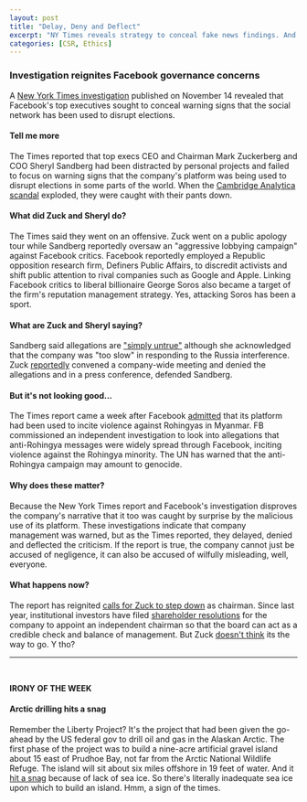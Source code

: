 ```yaml
---
layout: post
title: "Delay, Deny and Deflect"
excerpt: "NY Times reveals strategy to conceal fake news findings. And read the ironic news of the week."
categories: [CSR, Ethics]
---
```


### Investigation reignites Facebook governance concerns

A <a href="https://www.nytimes.com/2018/11/14/technology/facebook-data-russia-election-racism.html?module=inline" target="_blank">New York Times investigation</a> published on November 14 revealed that Facebook's top executives sought to conceal warning signs that the social network has been used to disrupt elections.

#### Tell me more

The Times reported that top execs CEO and Chairman Mark Zuckerberg and COO Sheryl Sandberg had been distracted by personal projects and failed to focus on warning signs that the company's platform was being used to disrupt elections in some parts of the world. When the <a href="https://www.vox.com/policy-and-politics/2018/3/23/17151916/facebook-cambridge-analytica-trump-diagram" target="__blank">Cambridge Analytica scandal</a> exploded, they were caught with their pants down.

#### What did Zuck and Sheryl do?

The Times said they went on an offensive. Zuck went on a public apology tour while Sandberg reportedly oversaw an "aggressive lobbying campaign" against Facebook critics. Facebook reportedly employed a Republic opposition research firm, Definers Public Affairs, to discredit activists and shift public attention to rival companies such as Google and Apple. Linking Facebook critics to liberal billionaire George Soros also became a target of the firm's reputation management strategy. Yes, attacking Soros has been a sport.

#### What are Zuck and Sheryl saying?

Sandberg said allegations are <a href="https://www.cnbc.com/2018/11/16/facebooks-sheryl-sandberg-responds-to-new-york-times-investigation.html" target="_blank">"simply untrue"</a> although she acknowledged that the company was "too slow" in responding to the Russia interference. Zuck <a href="https://www.nytimes.com/2018/11/17/technology/facebook-mark-zuckerberg.html" target="_blank">reportedly</a> convened a company-wide meeting and denied the allegations and in a press conference, defended Sandberg.

#### But it's not looking good...

The Times report came a week after Facebook <a href="https://www.bbc.com/news/world-asia-46105934" target="_blank">admitted</a> that its platform had been used to incite violence against Rohingyas in Myanmar. FB commissioned an independent investigation to look into allegations that anti-Rohingya messages were widely spread through Facebook, inciting violence against the Rohingya minority. The UN has warned that the anti-Rohingya campaign may amount to genocide.

#### Why does these matter?

Because the New York Times report and Facebook's investigation disproves the company's narrative that it too was caught by surprise by the malicious use of its platform. These investigations indicate that company management was warned, but as the Times reported, they delayed, denied and deflected the criticism. If the report is true, the company cannot just be accused of negligence, it can also be accused of wilfully misleading, well, everyone.

#### What happens now?

The report has reignited <a href="https://www.telegraph.co.uk/technology/2018/11/16/facebook-investors-call-mark-zuckerberg-resign-chairman-following/" target="_blank">calls for Zuck to step down</a> as chairman. Since last year, institutional investors have filed <a href="https://www.reuters.com/article/us-facebook-shareholders/at-facebook-public-funds-join-push-to-remove-zuckerberg-as-chairman-idUSKCN1MR2GY" target="_blank">shareholder resolutions</a> for the company to appoint an independent chairman so that the board can act as a credible check and balance of management. But Zuck <a href="https://www.businessinsider.com/mark-zuckerberg-is-not-going-to-step-down-as-facebook-chairman-2018-11" target="_blank">doesn't think</a> its the way to go. Y tho?

* * *
<br />

**IRONY OF THE WEEK**

#### **Arctic drilling hits a snag**

Remember the Liberty Project? It's the project that had been given the go-ahead by the US federal gov to drill oil and gas in the Alaskan Arctic. The first phase of the project was to build a nine-acre artificial gravel island about 15 east of Prudhoe Bay, not far from the Arctic National Wildlife Refuge. The island will sit about six miles offshore in 19 feet of water. And it <a href="https://www.theguardian.com/environment/2018/nov/15/arctic-oil-drilling-texas-hilcorp-beaufort-sea" target="_blank">hit a snag</a> because of lack of sea ice. So there's literally inadequate sea ice upon which to build an island. Hmm, a sign of the times.
